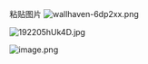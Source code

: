 粘贴图片
![wallhaven-6dp2xx.png](https://gitee.com/BIGDragon962464/my-picture/raw/master/Picture/202308081558850.png)

![192205hUk4D.jpg](https://gitee.com/BIGDragon962464/my-picture/raw/master/Picture/202308100941717.jpg)

![image.png](https://gitee.com/BIGDragon962464/my-picture/raw/master/Picture/202308101114489.png)







